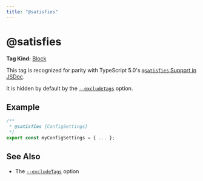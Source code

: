 ```yaml
---
title: "@satisfies"
---
```


# @satisfies

**Tag Kind:** [Block](../tags.md#Block-Tags) <br>

This tag is recognized for parity with TypeScript 5.0's [`@satisfies` Support in JSDoc](https://devblogs.microsoft.com/typescript/announcing-typescript-5-0/#satisfies-support-in-jsdoc).

It is hidden by default by the [`--excludeTags`](../options/comments.md#excludeTags) option.

## Example

```js
/**
 * @satisfies {ConfigSettings}
 */
export const myConfigSettings = { ... };
```

## See Also

-   The [`--excludeTags`](../options/comments.md#excludeTags) option
